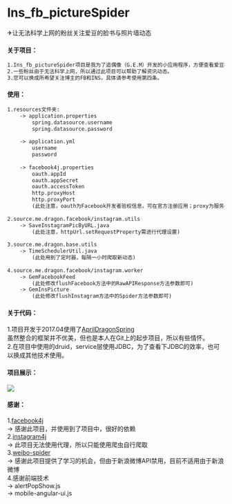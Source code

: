 # Ins_fb_pictureSpider
✈让无法科学上网的粉丝关注爱豆的脸书与照片墙动态

#### 关于项目：
```html
1.Ins_fb_pictureSpider项目是我为了追偶像（G.E.M）开发的小应用程序，方便查看爱豆在FB和INS上的图文动态。
2.一些粉丝由于无法科学上网，所以通过此项目可以帮助了解资讯动态。
3.您可以换成所希望关注博主的FB和INS，具体请参考使用第四条。
```


#### 使用：
```html
1.resources文件夹:
    -> application.properties
        spring.datasource.username
        spring.datasource.password
        
    -> application.yml
        username
        password
        
    -> facebook4j.properties
        oauth.appId
        oauth.appSecret
        oauth.accessToken
        http.proxyHost
        http.proxyPort
        (此处注意，oauth为Facebook开发者验权信息，可在官方注册应用；proxy为服务器代理，项目并非黑科技，可自行使用SSR)
        
2.source.me.dragon.facebook/instagram.utils
    -> SaveInstagramPicByURL.java
        (此处注意，httpUrl.setRequestProperty需进行代理设置)
        
3.source.me.dragon.base.utils
    -> TimeSchedulerUtil.java
        (此处用到了定时器，每隔一小时爬取新动态)
        
4.source.me.dragon.facebook/instagram.worker
    -> GemFacebookFeed
        (此处修改flushFacebook方法中的RawAPIResponse方法参数即可)
    -> GemInsPicture
        (此处修改flushInstagram方法中的Spider方法参数即可)
```

#### 关于代码：
1.项目开发于2017.04使用了[AprilDragonSpring](https://github.com/dragon-yuan/AprilDragonSpring) </br>
虽然整合的框架并不优美，但也是本人在Git上的起步项目，所以有些情怀。 </br>
2.在项目中使用的druid，service层使用JDBC，为了查看下JDBC的效率，也可以换成其他技术使用。 </br>


#### 项目展示：
![](project-img/1.jpg) 

#### 感谢：
1.[facebook4j](https://github.com/roundrop/facebook4j) </br>
    -> 感谢此项目，并使用到了项目中，很好的依赖 </br>
2.[instagram4j](https://github.com/lithiumtech/instagram4j) </br>
    -> 此项目无法使用代理，所以只能使用爬虫自行爬取 </br>
3.[weibo-spider](https://github.com/yuki-lau/weibo-spider) </br>
    -> 感谢此项目提供了学习的机会，但由于新浪微博API禁用，目前不适用由于新浪微博 </br>
4.感谢前端技术 </br>
    -> alertPopShow.js </br>
    -> mobile-angular-ui.js </br>
